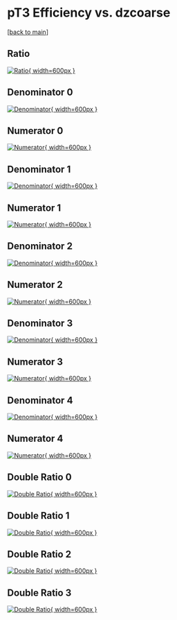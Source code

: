 # pT3 Efficiency vs. dzcoarse

[[back to main](./)]



## Ratio

[![Ratio](../mtv/var/pT3_vtr_11_1_eff_dzcoarse.png){ width=600px }](../mtv/var/pT3_vtr_11_1_eff_dzcoarse.pdf)

## Denominator 0

[![Denominator](../mtv/den/pT3_vtr_11_1_eff_dzcoarse_den0.png){ width=600px }](../mtv/den/pT3_vtr_11_1_eff_dzcoarse_den0.pdf)

## Numerator 0

[![Numerator](../mtv/num/pT3_vtr_11_1_eff_dzcoarse_num0.png){ width=600px }](../mtv/num/pT3_vtr_11_1_eff_dzcoarse_num0.pdf)

## Denominator 1

[![Denominator](../mtv/den/pT3_vtr_11_1_eff_dzcoarse_den1.png){ width=600px }](../mtv/den/pT3_vtr_11_1_eff_dzcoarse_den1.pdf)

## Numerator 1

[![Numerator](../mtv/num/pT3_vtr_11_1_eff_dzcoarse_num1.png){ width=600px }](../mtv/num/pT3_vtr_11_1_eff_dzcoarse_num1.pdf)

## Denominator 2

[![Denominator](../mtv/den/pT3_vtr_11_1_eff_dzcoarse_den2.png){ width=600px }](../mtv/den/pT3_vtr_11_1_eff_dzcoarse_den2.pdf)

## Numerator 2

[![Numerator](../mtv/num/pT3_vtr_11_1_eff_dzcoarse_num2.png){ width=600px }](../mtv/num/pT3_vtr_11_1_eff_dzcoarse_num2.pdf)

## Denominator 3

[![Denominator](../mtv/den/pT3_vtr_11_1_eff_dzcoarse_den3.png){ width=600px }](../mtv/den/pT3_vtr_11_1_eff_dzcoarse_den3.pdf)

## Numerator 3

[![Numerator](../mtv/num/pT3_vtr_11_1_eff_dzcoarse_num3.png){ width=600px }](../mtv/num/pT3_vtr_11_1_eff_dzcoarse_num3.pdf)

## Denominator 4

[![Denominator](../mtv/den/pT3_vtr_11_1_eff_dzcoarse_den4.png){ width=600px }](../mtv/den/pT3_vtr_11_1_eff_dzcoarse_den4.pdf)

## Numerator 4

[![Numerator](../mtv/num/pT3_vtr_11_1_eff_dzcoarse_num4.png){ width=600px }](../mtv/num/pT3_vtr_11_1_eff_dzcoarse_num4.pdf)

## Double Ratio 0

[![Double Ratio](../mtv/ratio/pT3_vtr_11_1_eff_dzcoarse_ratio0.png){ width=600px }](../mtv/ratio/pT3_vtr_11_1_eff_dzcoarse_ratio0.pdf)

## Double Ratio 1

[![Double Ratio](../mtv/ratio/pT3_vtr_11_1_eff_dzcoarse_ratio1.png){ width=600px }](../mtv/ratio/pT3_vtr_11_1_eff_dzcoarse_ratio1.pdf)

## Double Ratio 2

[![Double Ratio](../mtv/ratio/pT3_vtr_11_1_eff_dzcoarse_ratio2.png){ width=600px }](../mtv/ratio/pT3_vtr_11_1_eff_dzcoarse_ratio2.pdf)

## Double Ratio 3

[![Double Ratio](../mtv/ratio/pT3_vtr_11_1_eff_dzcoarse_ratio3.png){ width=600px }](../mtv/ratio/pT3_vtr_11_1_eff_dzcoarse_ratio3.pdf)

